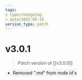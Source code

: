 ```yaml
---
tags:
- type/changelog
- date/2022-05-15
version_type: patch
---
```


# v3.0.1
> Patch version of [[v3.0.0]]

- Removed ".md" from node id's